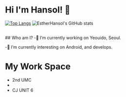 # Hi I'm Hansol! 👋

[![Top Langs](https://github-readme-stats.vercel.app/api/top-langs/?username=EstherHansol&layout=compact)](https://github.com/EshterHansol/github-readme-stats)
![EstherHansol's GitHub stats](https://github-readme-stats.vercel.app/api?username=EstherHansol&show_icons=true&theme=radical)

<br>
## Who am I?
 -🔭 I’m currently working on Yeouido, Seoul.
 
 -💬 I’m currently interesting on Android, and develops.

# My Work Space
 - 2nd UMC
 - 
 - CJ UNIT 6
